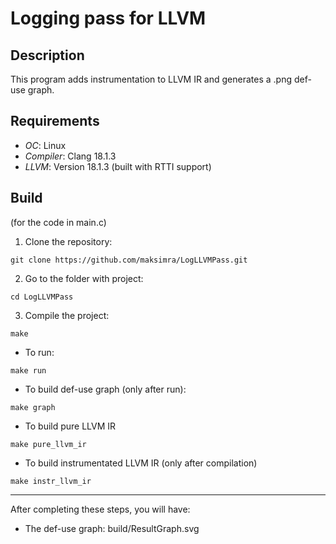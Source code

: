 # Logging pass for LLVM
## Description
This program adds instrumentation to LLVM IR and generates a .png def-use graph. 
## Requirements
- *OC*: Linux
- *Compiler*: Clang 18.1.3
- *LLVM*: Version 18.1.3 (built with RTTI support)
## Build
(for the code in main.c)
1) Clone the repository:
```
git clone https://github.com/maksimra/LogLLVMPass.git
```
2) Go to the folder with project:
```
cd LogLLVMPass
```
3) Compile the project:
```
make
```
- To run:
```
make run
```
- To build def-use graph (only after run):
```
make graph
```
- To build pure LLVM IR
```
make pure_llvm_ir
```
- To build instrumentated LLVM IR (only after compilation)
```
make instr_llvm_ir
```

***

After completing these steps, you will have:

- The def-use graph: build/ResultGraph.svg